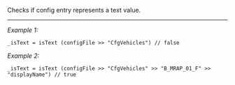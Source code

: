Checks if config entry represents a text value.


---
*Example 1:*
```sqf
_isText = isText (configFile >> "CfgVehicles") // false
```

*Example 2:*
```sqf
_isText = isText (configFile >> "CfgVehicles" >> "B_MRAP_01_F" >> "displayName") // true
```